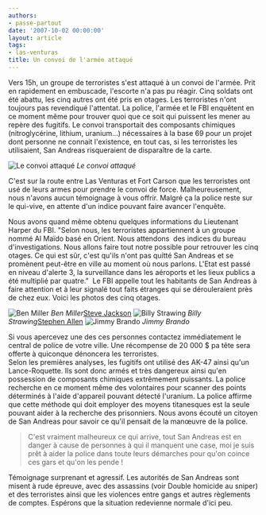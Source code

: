 ```yaml
---
authors:
- passe-partout
date: '2007-10-02 00:00:00'
layout: article
tags:
- las-venturas
title: Un convoi de l'armée attaqué
---
```



Vers 15h, un groupe de terroristes s'est attaqué à un convoi de l'armée. Prit en rapidement en embuscade, l'escorte n'a pas pu réagir. Cinq soldats ont été abattu, les cinq autres ont été pris en otages. Les terroristes n'ont toujours pas revendiqué l'attentat. La police, l'armée et le FBI enquêtent en ce moment même pour trouver quoi que ce soit qui puissent les mener au repère des fugitifs. Le convoi transportait des composants chimiques (nitroglycérine, lithium, uranium...) nécessaires à la base 69 pour un projet dont personne ne connait l'existence, en tout cas, si les terroristes les utilisaient, San Andreas risqueraient de disparaître de la carte.

![Le convoi attaqué](/content/images/2005/01/convoi1.jpg)
_Le convoi attaqué_

C'est sur la route entre Las Venturas et Fort Carson que les terroristes ont usé de leurs armes pour prendre le convoi de force. Malheureusement, nous n'avons aucun témoignage à vous offrir. Malgré ça la police reste sur le qui-vive, en attente d'un indice pouvant faire avancer l'enquête.

Nous avons quand même obtenu quelques informations du Lieutenant Harper du FBI. "Selon nous, les terroristes appartiennent à un groupe nommé Al Maïdo basé en Orient. Nous attendons&nbsp; des indices du bureau d'investigations. Nous allons faire tout notre possible pour retrouver les cinq otages. Ce qui est sûr, c'est qu'ils n'ont pas quitté San Andreas et se promènent peut-être en ville au moment où nous parlons. L'Etat est passé en niveau d'alerte 3, la surveillance dans les aéroports et les lieux publics a été multiplié par quatre."&nbsp; Le FBI appelle tout les habitants de San Andreas à faire attention et à leur signalé tout faits étranges qui se dérouleraient près de chez eux. Voici les photos des cinq otages.

![Ben Miller](/content/images/2005/01/convoi2.jpg)
_Ben Miller_[Steve Jackson](/content/images/2005/01/convoi3.jpg)
![Billy Strawing](/content/images/2005/01/convoi4.jpg)
_Billy Strawing_[Stephen Allen](/content/images/2005/01/convoi5.jpg)
![Jimmy Brando](/content/images/2005/01/convoi6.jpg)
_Jimmy Brando_

Si vous apercevez une des ces personnes contactez immédiatement le central de police de votre ville. Une récompense de 20 000 $ pa tête sera offerte à quiconque dénoncera les terroristes.  
Selon les premières analyses, les fugitifs ont utilisé des AK-47 ainsi qu'un Lance-Roquette. Ils sont donc armés et très dangereux ainsi qu'en possession de composants chimiques extrêmement puissants. La police recherche en ce moment même des volontaires pour scanner des points déterminés à l'aide d'appareil pouvant détecté l'uranium. La police affirme que cette méthode qui doit employer des moyens titanesques est la seule pouvant aider à la recherche des prisonniers. Nous avons écouté un citoyen de San Andreas pour savoir ce qu'il pensait de la manœuvre de la police.

> C'est vraiment malheureux ce qui arrive, tout San Andreas est en danger à cause de personnes à qui il manquent une case, moi je suis prêt à aider la police dans toute leurs démarches pour qu'on coince ces gars et qu'on les pende !

Témoignage surprenant et agressif. Les autorités de San Andreas sont misent à rude épreuve, avec des assassins (voir Double homicide au sniper) et des terroristes ainsi que les violences entre gangs et autres règlements de comptes. Espérons que la situation redevienne normale d'ici peu.